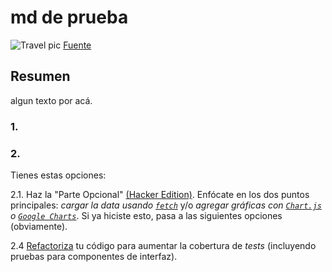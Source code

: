 # md de prueba

![Travel pic](https://assets-auto.rbl.ms/5fefc7fee587f0e4aca6794810f346d3c555463eed4e21eaa015d6fc9e6bcb5d)
[Fuente](https://www.theodysseyonline.com/road-trips-worthwhile)

## Resumen

algun texto por acá.

### 1. 

### 2. 

Tienes estas opciones:

2.1. Haz la "Parte Opcional" [(Hacker Edition)](README.md#parte-opcional-hacker-edition).
Enfócate en los dos puntos principales: _cargar la data usando [`fetch`](https://developer.mozilla.org/es/docs/Web/API/Fetch_API)_
y/o _agregar gráficas con [`Chart.js`](https://www.chartjs.org/)
o [`Google Charts`](https://developers.google.com/chart/)_. Si ya hiciste esto,
pasa a las siguientes opciones (obviamente).

2.4 [Refactoriza](https://es.wikipedia.org/wiki/Refactorizaci%C3%B3n) tu código
para aumentar la cobertura de _tests_ (incluyendo pruebas para componentes de
interfaz).
